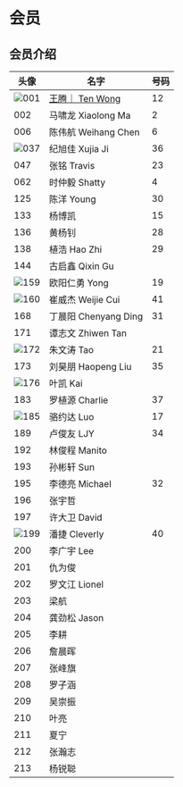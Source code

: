 # 会员

## 会员介绍

| 头像                             | 名字                                                    | 号码 |
| -------------------------------- | ------------------------------------------------------- | ---- |
| ![001](./images/members/001.jpg) | [王腾｜ Ten Wong](https://space.bilibili.com/388955673) | 12   |
| 002                              | 马啸龙 Xiaolong Ma                                      | 2    |
| 006                              | 陈伟航 Weihang Chen                                     | 6    |
| ![037](./images/members/037.jpg) | 纪旭佳 Xujia Ji                                         | 36   |
| 047                              | 张铭 Travis                                             | 23   |
| 062                              | 时仲毅 Shatty                                           | 4    |
| 125                              | 陈洋 Young                                              | 30   |
| 133                              | 杨博凯                                                  | 15   |
| 136                              | 黄杨钊                                                  | 28   |
| 138                              | 植浩 Hao Zhi                                            | 29   |
| 144                              | 古启鑫 Qixin Gu                                         |      |
| ![159](./images/members/159.jpg) | 欧阳仁勇 Yong                                           | 19   |
| ![160](./images/members/160.jpg) | 崔威杰 Weijie Cui                                       | 41   |
| 168                              | 丁晨阳 Chenyang Ding                                    | 31   |
| 171                              | 谭志文 Zhiwen Tan                                       |      |
| ![172](./images/members/172.jpg) | 朱文涛 Tao                                              | 21   |
| 173                              | 刘昊朋 Haopeng Liu                                      | 35   |
| ![176](./images/members/176.jpg) | 叶凯 Kai                                                |      |
| 183                              | 罗植源 Charlie                                          | 37   |
| ![185](./images/members/185.jpg) | 骆约达 Luo                                              | 17   |
| 189                              | 卢俊友 LJY                                              | 34   |
| 192                              | 林俊程 Manito                                           |      |
| 193                              | 孙彬轩 Sun                                              |      |
| 195                              | 李德亮 Michael                                          | 32   |
| 196                              | 张宇哲                                                  |      |
| 197                              | 许大卫 David                                            |      |
| ![199](./images/members/199.jpg) | 潘捷 Cleverly                                           | 40   |
| 200                              | 李广宇 Lee                                              |      |
| 201                              | 仇为俊                                                  |      |
| 202                              | 罗文江 Lionel                                           |      |
| 203                              | 梁航                                                    |      |
| 204                              | 龚劲松 Jason                                            |      |
| 205                              | 李耕                                                    |      |
| 206                              | 詹晨晖                                                  |      |
| 207                              | 张峰旗                                                  |      |
| 208                              | 罗子涵                                                  |      |
| 209                              | 吴崇振                                                  |      |
| 210                              | 叶亮                                                    |      |
| 211                              | 夏宁                                                    |      |
| 212                              | 张瀚志                                                  |      |
| 213                              | 杨锐聪                                                  |      |
